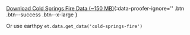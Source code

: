 [<i class="fa fa-download" aria-hidden="true"></i> Download Cold Springs Fire Data (~150 MB)](https://ndownloader.figshare.com/files/10960109){:data-proofer-ignore='' .btn .btn--success .btn--x-large }

Or use earthpy
`et.data.get_data('cold-springs-fire')`
